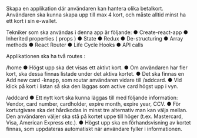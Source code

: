 Skapa en applikation där användaren kan hantera olika betalkort. Användaren ska kunna skapa upp till max 4 kort, och måste alltid minst ha ett kort i sin e-wallet. 

Tekniker som ska användas i denna app är följande:
●  Create-react-app
●  Inherited properties ( props ) 
●  State
●  Redux
●  De-structuring
●  Array methods 
●  React Router
●  Life Cycle Hooks 
●  API calls 

Applikationen ska ha två routes :

/home
●  Högst upp ska det visas ett aktivt kort.
●  Om användaren har fler kort, ska dessa finnas listade under det aktiva kortet.
●  Det ska finnas en Add new card -knapp, som routar användaren vidare till /addcard.
●  Vid klick på kort i listan så ska den läggas som active card högst upp i vyn.

/addcard
●  Ett nytt kort ska kunna läggas till med följande information: Vendor, card number, cardholder, expire month, expire year, CCV.
●  För kortutgivare ska det hårdkodas in minst tre alternativ man kan välja mellan. Den användaren väljer ska stå på kortet uppe till höger (t.ex. Mastercard, Visa, American Express etc.).
●  Högst upp ska en förhandsvisning av kortet finnas, som uppdateras automatiskt när användare fyller i informationen.